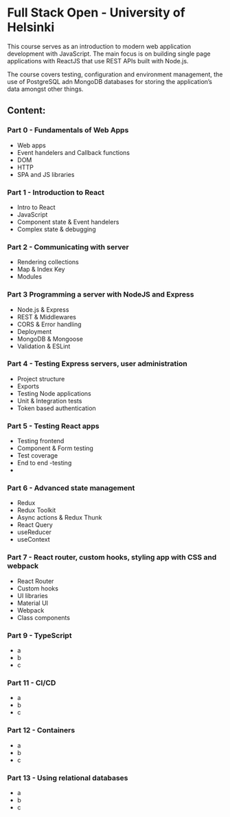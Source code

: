 # Full Stack Open - University of Helsinki 
This course serves as an introduction to modern web application development with JavaScript. The main focus is on building single page applications with ReactJS that use REST APIs built with Node.js.

The course covers testing, configuration and environment management, the use of PostgreSQL adn MongoDB databases for storing the application’s data amongst other things.



## Content:
### Part 0 - Fundamentals of Web Apps
- Web apps
- Event handelers and Callback functions
- DOM
- HTTP
- SPA and JS libraries
  
### Part 1 - Introduction to React
- Intro to React
- JavaScript
- Component state & Event handelers
- Complex state & debugging

### Part 2 - Communicating with server
- Rendering collections
- Map & Index Key
- Modules

### Part 3 Programming a server with NodeJS and Express
- Node.js & Express
- REST & Middlewares
- CORS & Error handling
- Deployment
- MongoDB & Mongoose
- Validation & ESLint

### Part 4 - Testing Express servers, user administration
- Project structure
- Exports
- Testing Node applications
- Unit & Integration tests
- Token based authentication

### Part 5 - Testing React apps
- Testing frontend
- Component & Form testing
- Test coverage
- End to end -testing
- 
### Part 6 - Advanced state management
- Redux
- Redux Toolkit
- Async actions & Redux Thunk
- React Query
- useReducer
- useContext

### Part 7 - React router, custom hooks, styling app with CSS and webpack
- React Router
- Custom hooks
- UI libraries
- Material UI
- Webpack
- Class components

### Part 9 - TypeScript
- a
- b
- c

### Part 11 - CI/CD
- a
- b
- c

### Part 12 - Containers
- a
- b
- c  

### Part 13 - Using relational databases
- a
- b
- c  